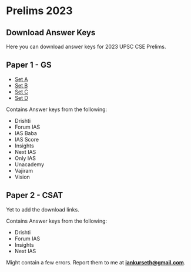 
# Prelims 2023

## Download Answer Keys
Here you can download answer keys for 2023 UPSC CSE Prelims.


## Paper 1 - GS
* [Set A](https://drive.google.com/file/d/1zHi3ltN71kJBodwln0Ku4QjxvoR_R3h7/view?usp=sharing)
* [Set B](https://drive.google.com/file/d/1Vb8Nv5iA_53IirmXGZOkkXsvABryo4Ot/view?usp=sharing)
* [Set C](https://drive.google.com/file/d/1fzO4068VJ8uv4nv4DXN3OEP3z2JoqvW0/view?usp=sharing)
* [Set D](https://drive.google.com/file/d/1JkMQ7gXefqTuuVxYld0sZh8NamcsaR7d/view?usp=sharing)


Contains Answer keys from the following:
* Drishti
* Forum IAS
* IAS Baba
* IAS Score
* Insights
* Next IAS
* Only IAS
* Unacademy
* Vajiram
* Vision


## Paper 2 - CSAT
Yet to add the download links.

Contains Answer keys from the following:
* Drishti
* Forum IAS
* Insights
* Next IAS



Might contain a few errors.
Report them to me at **iankurseth@gmail.com**.

